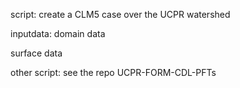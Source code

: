 script:
create a CLM5 case over the UCPR watershed

inputdata:
domain data

surface data

other script:
see the repo UCPR-FORM-CDL-PFTs
